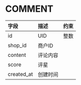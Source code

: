 # COMMENT

| 字段 | 描述 | 约束 |
:-----|:-----|:----|
id| UID | 整数
shop_id | 商户ID |
content| 评论内容 | 
score| 评星 |
created_at| 创建时间 | 

